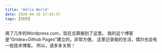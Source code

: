 ```yaml
---
title: 'Hello World'
date: 2020-04-16 17:43:57
tags: [随想]
---
```

用了几年的Wordpress.com，现在总算搬到了这里。
我的这个博客是“Gridea+Github Pages”建立的，非常方便。
这里记录我的生活，偶尔也会有一些技术博客。
所以，请多多关照！